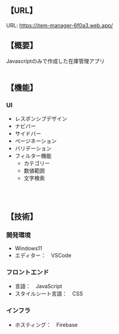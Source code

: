 ## 【URL】
URL: https://item-manager-6f0a3.web.app/

## 【概要】
Javascriptのみで作成した在庫管理アプリ
<br>
<br>

## 【機能】
### UI
- レスポンシブデザイン　　　 
- ナビバー　　　　　　　　　 
- サイドバー　　　　　　　　 
- ページネーション
- バリデーション　　　　　 
- フィルター機能 
  - カテゴリー
  - 数値範囲
  - 文字検索
<br>
<br>  
       
## 【技術】
### 開発環境
- Windows11 
- エディター：　VSCode

### フロントエンド
- 言語：　JavaScript
- スタイルシート言語：　CSS

### インフラ
- ホスティング：　Firebase